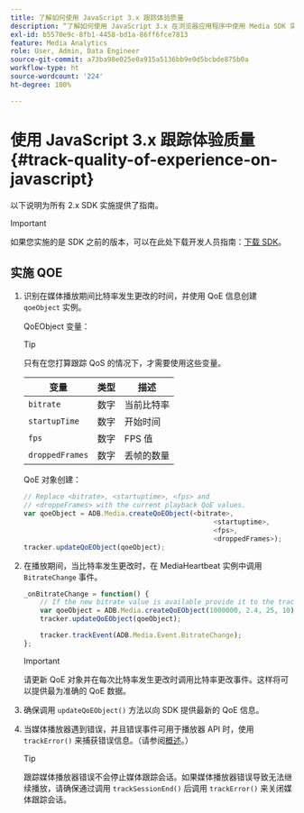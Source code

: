 ```yaml
---
title: 了解如何使用 JavaScript 3.x 跟踪体验质量
description: “了解如何使用 JavaScript 3.x 在浏览器应用程序中使用 Media SDK 实施体验质量（QoE、QoS）跟踪。”
exl-id: b5570e9c-8fb1-4458-bd1a-86ff6fce7813
feature: Media Analytics
role: User, Admin, Data Engineer
source-git-commit: a73ba98e025e0a915a5136bb9e0d5bcbde875b0a
workflow-type: ht
source-wordcount: '224'
ht-degree: 100%

---
```


# 使用 JavaScript 3.x 跟踪体验质量{#track-quality-of-experience-on-javascript}

以下说明为所有 2.x SDK 实施提供了指南。

>[!IMPORTANT]
>
>如果您实施的是 SDK 之前的版本，可以在此处下载开发人员指南：[下载 SDK](/help/getting-started/download-sdks.md)。

## 实施 QOE

1. 识别在媒体播放期间比特率发生更改的时间，并使用 QoE 信息创建 `qoeObject` 实例。

   QoEObject 变量：

   >[!TIP]
   >
   >只有在您打算跟踪 QoS 的情况下，才需要使用这些变量。

   | 变量 | 类型 | 描述 |
   | --- | --- | --- |
   | `bitrate` | 数字 | 当前比特率 |
   | `startupTime` | 数字 | 开始时间 |
   | `fps` | 数字 | FPS 值 |
   | `droppedFrames` | 数字 | 丢帧的数量 |

   QoE 对象创建：

   ```js
   // Replace <bitrate>, <startuptime>, <fps> and
   // <droppeFrames> with the current playback QoE values.
   var qoeObject = ADB.Media.createQoEObject(<bitrate>,
                                                  <startuptime>,
                                                  <fps>,
                                                  <droppedFrames>);
   tracker.updateQoEObject(qoeObject);
   ```

1. 在播放期间，当比特率发生更改时，在 MediaHeartbeat 实例中调用 `BitrateChange` 事件。

   ```js
   _onBitrateChange = function() {
       // If the new bitrate value is available provide it to the tracker.
       var qoeObject = ADB.Media.createQoEObject(1000000, 2.4, 25, 10);
       tracker.updateQoEObject(qoeObject);
   
       tracker.trackEvent(ADB.Media.Event.BitrateChange);
   };
   ```

   >[!IMPORTANT]
   >
   >请更新 QoE 对象并在每次比特率发生更改时调用比特率更改事件。这样将可以提供最为准确的 QoE 数据。

1. 确保调用 `updateQoEObject()` 方法以向 SDK 提供最新的 QoE 信息。
1. 当媒体播放器遇到错误，并且错误事件可用于播放器 API 时，使用 `trackError()` 来捕获错误信息。（请参阅[概述](/help/use-cases/track-errors/track-errors-overview.md)。）

   >[!TIP]
   >
   >跟踪媒体播放器错误不会停止媒体跟踪会话。如果媒体播放器错误导致无法继续播放，请确保通过调用 `trackSessionEnd()` 后调用 `trackError()` 来关闭媒体跟踪会话。
